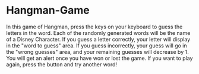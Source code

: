 # Hangman-Game

In this game of Hangman, press the keys on your keyboard to guess the letters in the word. Each of the randomly generated words will be the name of a Disney Character.
If you guess a letter correctly, your letter will display in the "word to guess" area. If you guess incorrectly, your guess will go in the "wrong guesses" area, and your remaining guesses will decrease by 1. 
You will get an alert once you have won or lost the game.
If you want to play again, press the button and try another word!
